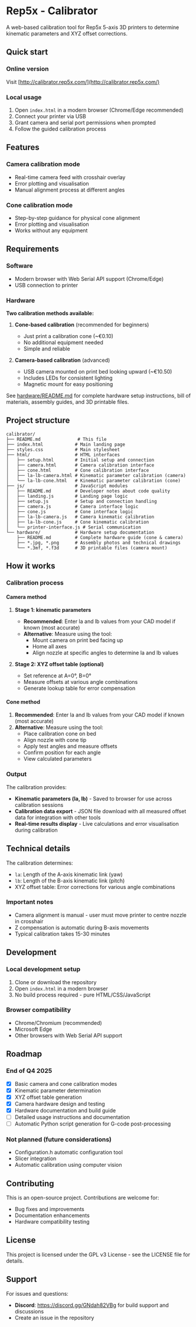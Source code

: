 # Rep5x - Calibrator

A web-based calibration tool for Rep5x 5-axis 3D printers to determine kinematic parameters and XYZ offset corrections.

## Quick start

### Online version
Visit [http://calibrator.rep5x.com/](http://calibrator.rep5x.com/)

### Local usage
1. Open `index.html` in a modern browser (Chrome/Edge recommended)
2. Connect your printer via USB
3. Grant camera and serial port permissions when prompted
4. Follow the guided calibration process

## Features

### Camera calibration mode
- Real-time camera feed with crosshair overlay
- Error plotting and visualisation
- Manual alignment process at different angles

### Cone calibration mode
- Step-by-step guidance for physical cone alignment
- Error plotting and visualisation
- Works without any equipment

## Requirements

### Software
- Modern browser with Web Serial API support (Chrome/Edge)
- USB connection to printer

### Hardware

**Two calibration methods available:**

1. **Cone-based calibration** (recommended for beginners)
   - Just print a calibration cone (~€0.10)
   - No additional equipment needed
   - Simple and reliable

2. **Camera-based calibration** (advanced)
   - USB camera mounted on print bed looking upward (~€10.50)
   - Includes LEDs for consistent lighting
   - Magnetic mount for easy positioning

See [hardware/README.md](hardware/README.md) for complete hardware setup instructions, bill of materials, assembly guides, and 3D printable files.

## Project structure

```
calibrator/
├── README.md              # This file
├── index.html            # Main landing page
├── styles.css            # Main stylesheet
├── html/                 # HTML interfaces
│   ├── setup.html        # Initial setup and connection
│   ├── camera.html       # Camera calibration interface
│   ├── cone.html         # Cone calibration interface  
│   ├── la-lb-camera.html # Kinematic parameter calibration (camera)
│   └── la-lb-cone.html   # Kinematic parameter calibration (cone)
├── js/                   # JavaScript modules
│   ├── README.md         # Developer notes about code quality
│   ├── landing.js        # Landing page logic
│   ├── setup.js          # Setup and connection handling
│   ├── camera.js         # Camera interface logic
│   ├── cone.js           # Cone interface logic
│   ├── la-lb-camera.js   # Camera kinematic calibration
│   ├── la-lb-cone.js     # Cone kinematic calibration
│   └── printer-interface.js # Serial communication
└── hardware/             # Hardware setup documentation
    ├── README.md         # Complete hardware guide (cone & camera)
    ├── *.jpg, *.png      # Assembly photos and technical drawings
    └── *.3mf, *.f3d      # 3D printable files (camera mount)
```

## How it works

### Calibration process

#### Camera method
1. **Stage 1: kinematic parameters**
   - **Recommended**: Enter la and lb values from your CAD model if known (most accurate)
   - **Alternative**: Measure using the tool:
     - Mount camera on print bed facing up
     - Home all axes
     - Align nozzle at specific angles to determine la and lb values

2. **Stage 2: XYZ offset table (optional)**
   - Set reference at A=0°, B=0°
   - Measure offsets at various angle combinations
   - Generate lookup table for error compensation

#### Cone method
1. **Recommended**: Enter la and lb values from your CAD model if known (most accurate)
2. **Alternative**: Measure using the tool:
   - Place calibration cone on bed
   - Align nozzle with cone tip
   - Apply test angles and measure offsets
   - Confirm position for each angle
   - View calculated parameters

### Output

The calibration provides:

- **Kinematic parameters (la, lb)** - Saved to browser for use across calibration sessions
- **Calibration data export** - JSON file download with all measured offset data for integration with other tools
- **Real-time results display** - Live calculations and error visualisation during calibration

## Technical details

The calibration determines:
- `la`: Length of the A-axis kinematic link (yaw)
- `lb`: Length of the B-axis kinematic link (pitch)  
- XYZ offset table: Error corrections for various angle combinations

### Important notes
- Camera alignment is manual - user must move printer to centre nozzle in crosshair
- Z compensation is automatic during B-axis movements
- Typical calibration takes 15-30 minutes

## Development

### Local development setup
1. Clone or download the repository
2. Open `index.html` in a modern browser
3. No build process required - pure HTML/CSS/JavaScript

### Browser compatibility
- Chrome/Chromium (recommended)
- Microsoft Edge
- Other browsers with Web Serial API support

## Roadmap

### End of Q4 2025
- [x] Basic camera and cone calibration modes
- [x] Kinematic parameter determination
- [x] XYZ offset table generation
- [x] Camera hardware design and testing
- [x] Hardware documentation and build guide
- [ ] Detailed usage instructions and documentation
- [ ] Automatic Python script generation for G-code post-processing

### Not planned (future considerations)
- Configuration.h automatic configuration tool
- Slicer integration
- Automatic calibration using computer vision

## Contributing

This is an open-source project. Contributions are welcome for:
- Bug fixes and improvements
- Documentation enhancements
- Hardware compatibility testing

## License

This project is licensed under the GPL v3 License - see the LICENSE file for details.

## Support

For issues and questions:
- **Discord**: https://discord.gg/GNdah82VBg for build support and discussions
- Create an issue in the repository